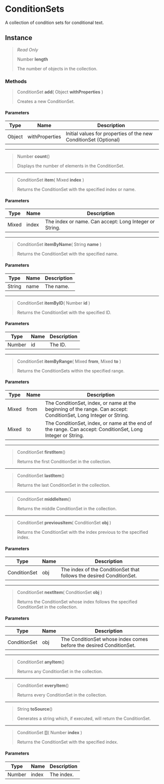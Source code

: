 # ConditionSets
A collection of condition sets for conditional text.

## Instance
> *Read Only* 
> 
> Number **length** 
>
> The number of objects in the collection.

### Methods
> ConditionSet **add**( Object **withProperties** )
> 
> Creates a new ConditionSet.
#### Parameters
| Type | Name | Description |
|---|---|---|
| Object | withProperties | Initial values for properties of the new ConditionSet (Optional) |

*** 
> Number **count**()
> 
> Displays the number of elements in the ConditionSet.
*** 
> ConditionSet **item**( Mixed **index** )
> 
> Returns the ConditionSet with the specified index or name.
#### Parameters
| Type | Name | Description |
|---|---|---|
| Mixed | index | The index or name. Can accept: Long Integer or String. |

*** 
> ConditionSet **itemByName**( String **name** )
> 
> Returns the ConditionSet with the specified name.
#### Parameters
| Type | Name | Description |
|---|---|---|
| String | name | The name. |

*** 
> ConditionSet **itemByID**( Number **id** )
> 
> Returns the ConditionSet with the specified ID.
#### Parameters
| Type | Name | Description |
|---|---|---|
| Number | id | The ID. |

*** 
> ConditionSet **itemByRange**( Mixed **from**, Mixed **to** )
> 
> Returns the ConditionSets within the specified range.
#### Parameters
| Type | Name | Description |
|---|---|---|
| Mixed | from | The ConditionSet, index, or name at the beginning of the range. Can accept: ConditionSet, Long Integer or String. |
| Mixed | to | The ConditionSet, index, or name at the end of the range. Can accept: ConditionSet, Long Integer or String. |

*** 
> ConditionSet **firstItem**()
> 
> Returns the first ConditionSet in the collection.
*** 
> ConditionSet **lastItem**()
> 
> Returns the last ConditionSet in the collection.
*** 
> ConditionSet **middleItem**()
> 
> Returns the middle ConditionSet in the collection.
*** 
> ConditionSet **previousItem**( ConditionSet **obj** )
> 
> Returns the ConditionSet with the index previous to the specified index.
#### Parameters
| Type | Name | Description |
|---|---|---|
| ConditionSet | obj | The index of the ConditionSet that follows the desired ConditionSet. |

*** 
> ConditionSet **nextItem**( ConditionSet **obj** )
> 
> Returns the ConditionSet whose index follows the specified ConditionSet in the collection.
#### Parameters
| Type | Name | Description |
|---|---|---|
| ConditionSet | obj | The ConditionSet whose index comes before the desired ConditionSet. |

*** 
> ConditionSet **anyItem**()
> 
> Returns any ConditionSet in the collection.
*** 
> ConditionSet **everyItem**()
> 
> Returns every ConditionSet in the collection.
*** 
> String **toSource**()
> 
> Generates a string which, if executed, will return the ConditionSet.
*** 
> ConditionSet **[]**( Number **index** )
> 
> Returns the ConditionSet with the specified index.
#### Parameters
| Type | Name | Description |
|---|---|---|
| Number | index | The index. |


